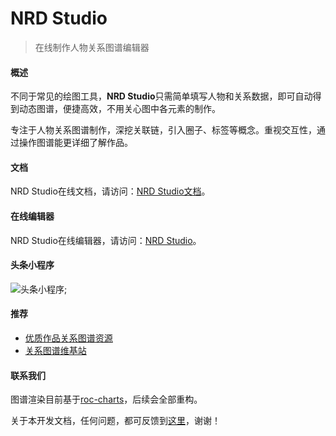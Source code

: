 # NRD Studio

> 在线制作人物关系图谱编辑器

#### 概述

不同于常见的绘图工具，**NRD Studio**只需简单填写人物和关系数据，即可自动得到动态图谱，便捷高效，不用关心图中各元素的制作。

专注于人物关系图谱制作，深挖关联链，引入圈子、标签等概念。重视交互性，通过操作图谱能更详细了解作品。

#### 文档 

NRD Studio在线文档，请访问：[NRD Studio文档](http://tech.pkoala.com/docs/#/preface)。

#### 在线编辑器 

NRD Studio在线编辑器，请访问：[NRD Studio](http://tech.pkoala.com)。

#### 头条小程序 

![头条小程序](https://tech.pkoala.com/docs/images/tt_qrcode.svg#logo);


#### 推荐 

* [优质作品关系图谱资源](https://tp.pkoala.com)
* [关系图谱维基站](https://wx.pkoala.com)


#### 联系我们

图谱渲染目前基于[roc-charts](https://github.com/hepeng10/roc-charts)，后续会全部重构。

关于本开发文档，任何问题，都可反馈到[这里](https://github.com/pury/nrd-studio/issues)，谢谢！
